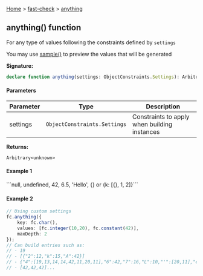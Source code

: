 [Home](/) &gt; [fast-check](../fast-check.md) &gt; [anything](anything_2.md)

## anything() function

For any type of values following the constraints defined by `settings`

You may use [sample()](sample_1.md) to preview the values that will be generated

<b>Signature:</b>

```typescript
declare function anything(settings: ObjectConstraints.Settings): Arbitrary<unknown>;
```

#### Parameters

|  Parameter | Type | Description |
|  --- | --- | --- |
|  settings | <code>ObjectConstraints.Settings</code> | Constraints to apply when building instances |

<b>Returns:</b>

`Arbitrary<unknown>`

#### Example 1

\`\`\`<!-- -->null, undefined, 42, 6.5, 'Hello', {<!-- -->} or {<!-- -->k: \[{<!-- -->}<!-- -->, 1, 2\]<!-- -->}<!-- -->\`\`\`

#### Example 2


```typescript
// Using custom settings
fc.anything({
    key: fc.char(),
    values: [fc.integer(10,20), fc.constant(42)],
    maxDepth: 2
});
// Can build entries such as:
// - 19
// - [{"2":12,"k":15,"A":42}]
// - {"4":[19,13,14,14,42,11,20,11],"6":42,"7":16,"L":10,"'":[20,11],"e":[42,20,42,14,13,17]}
// - [42,42,42]...

```

